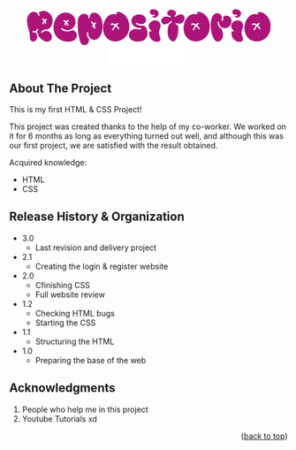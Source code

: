 <!-- LOGO PRESENTATION -->
<section id= "top">
<div align="center">
  <img src="repositorio.png" alt="Logo">
</div>
<div align="center">
   <a href="https://github.com/Sailok25">
    <img src="by.png" alt="bysailok" width=150>
    </a>
</div>


<!-- ABOUT THE PROJECT -->
## About The Project
This is my first HTML & CSS Project!

This project was created thanks to the help of my co-worker. We worked on it for 6 months as long as everything turned out well, and although this was our first project, we are satisfied with the result obtained.

Acquired knowledge:
* HTML
* CSS


## Release History & Organization
* 3.0
    * Last revision and delivery project
* 2.1
    * Creating the login & register website
* 2.0
    * Cfinishing CSS
    * Full website review
* 1.2
    * Checking HTML bugs
    * Starting the CSS
* 1.1
    * Structuring the HTML
* 1.0
    * Preparing the base of the web


<!-- ACKNOWLEDGMENTS -->
## Acknowledgments
1. People who help me in this project
2. Youtube Tutorials xd


<p align="right">(<a href="#top">back to top</a>)</p>
